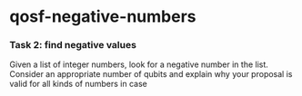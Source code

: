 # qosf-negative-numbers

### Task 2: find negative values

Given a list of integer numbers, look for a negative number in the list. Consider an appropriate number of qubits and explain why your proposal is valid for all kinds of numbers in case 
